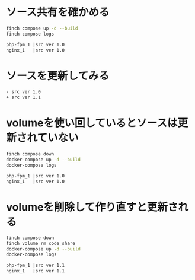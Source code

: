 # ソース共有を確かめる
```sh
finch compose up -d --build
finch compose logs
```
```txt
php-fpm_1 |src ver 1.0
nginx_1   |src ver 1.0
```

# ソースを更新してみる
```txt
- src ver 1.0
+ src ver 1.1
```

# volumeを使い回しているとソースは更新されていない
```sh
finch compose down
docker-compose up -d --build
docker-compose logs
```
```txt
php-fpm_1 |src ver 1.0
nginx_1   |src ver 1.0
```

# volumeを削除して作り直すと更新される
```sh
finch compose down
finch volume rm code_share
docker-compose up -d --build
docker-compose logs
```
```txt
php-fpm_1 |src ver 1.1
nginx_1   |src ver 1.1
```
